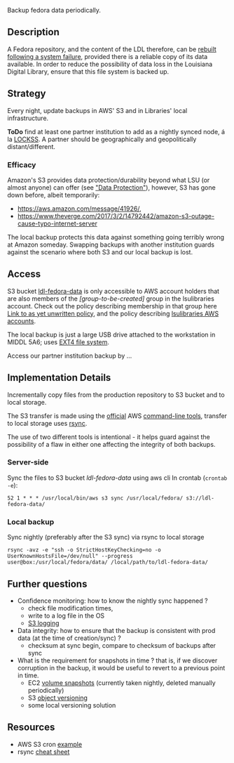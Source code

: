 Backup fedora data periodically.

## Description
A Fedora repository, and the content of the LDL therefore, can be [rebuilt following a system failure](https://wiki.duraspace.org/pages/viewpage.action?pageId=66585946), provided there is a reliable copy of its data available. In order to reduce the possibility of data loss in the Louisiana Digital Library, ensure that this file system is backed up.

## Strategy
Every night, update backups in AWS' S3 and in Libraries' local infrastructure.

__ToDo__ find at least one partner institution to add as a nightly synced node, á la [LOCKSS](https://www.lockss.org/). A partner should be geographically and geopolitically distant/different.

### Efficacy
Amazon's S3 provides data protection/durability beyond what LSU (or almost anyone) can offer (see ["Data Protection"](https://aws.amazon.com/s3/faqs/)),
however, S3 has gone down before, albeit temporarily:
- https://aws.amazon.com/message/41926/,
- https://www.theverge.com/2017/3/2/14792442/amazon-s3-outage-cause-typo-internet-server

The local backup protects this data against something going terribly wrong at Amazon someday.
Swapping backups with another institution guards against the scenario where both S3 and our local backup is lost.

## Access
S3 bucket [ldl-fedora-data](https://s3.console.aws.amazon.com/s3/buckets/ldl-fedora-data/?region=us-west-2&tab=overview) is only accessible to AWS account holders that are also members of the *[group-to-be-created]* group in the lsulibraries account. Check out the policy describing membership in that group here [Link to as yet unwritten policy](), and the policy describing [lsulibraries AWS accounts]().

The local backup is just a large USB drive attached to the workstation in MIDDL 5A6; uses [EXT4 file system](https://en.wikipedia.org/wiki/Ext4).

Access our partner institution backup by ...

## Implementation Details
Incrementally copy files from the production repository to S3 bucket and to local storage.

The S3 transfer is made using the [official](https://docs.aws.amazon.com/cli/latest/userguide/installing.html) AWS [command-line tools](https://github.com/aws/aws-cli), transfer to local storage uses [rsync](https://en.wikipedia.org/wiki/Rsync).

The use of two different tools is intentional - it helps guard against the possibility of a flaw in either one affecting the integrity of both backups.

### Server-side
Sync the files to S3 bucket *ldl-fedora-data* using aws cli
In crontab (`crontab -e`):

`52 1 * * * /usr/local/bin/aws s3 sync /usr/local/fedora/ s3://ldl-fedora-data/`

### Local backup
Sync nightly (preferably after the S3 sync) via rsync to local storage

`rsync -avz -e "ssh -o StrictHostKeyChecking=no -o UserKnownHostsFile=/dev/null" --progress user@box:/usr/local/fedora/data/ /local/path/to/ldl-fedora-data/`

## Further questions

- Confidence monitoring: how to know the nightly sync happened ?
  - check file modification times,
  - write to a log file in the OS
  - [S3 logging](https://docs.aws.amazon.com/awscloudtrail/latest/userguide/logging-management-and-data-events-with-cloudtrail.html?icmpid=docs_cloudtrail_console#logging-data-events)
- Data integrity: how to ensure that the backup is consistent with prod data (at the time of creation/sync) ?
  - checksum at sync begin, compare to checksum of backups after sync
- What is the requirement for snapshots in time ? that is, if we discover corruption in the backup, it would be useful to revert to a previous point in time.
  - EC2 [volume snapshots](https://docs.aws.amazon.com/AWSEC2/latest/UserGuide/EBSSnapshots.html) (currently taken nightly, deleted manually periodically)
  - S3 [object versioning](https://docs.aws.amazon.com/AmazonS3/latest/dev/ObjectVersioning.html)
  - some local versioning solution

## Resources

- AWS S3 cron [example](https://faish.al/2015/11/29/aws-s3-sync-using-crontab/)
- rsync [cheat sheet](https://www.digitalocean.com/community/tutorials/how-to-copy-files-with-rsync-over-ssh)
